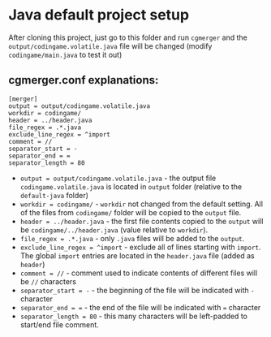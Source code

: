 # Java default project setup

After cloning this project, just go to this folder and run ``cgmerger`` and the 
``output/codingame.volatile.java`` file will be changed (modify ``codingame/main.java`` 
to test it out)

## cgmerger.conf explanations:

```
[merger]
output = output/codingame.volatile.java
workdir = codingame/
header = ../header.java
file_regex = .*.java
exclude_line_regex = ^import
comment = //
separator_start = -
separator_end = =
separator_length = 80
```

- ``output = output/codingame.volatile.java`` - the output file ``codingame.volatile.java`` 
 is located in ``output`` folder (relative to the ``default-java`` folder)
- ``workdir = codingame/`` - ``workdir`` not changed from the default setting. All of 
 the files from ``codingame/`` folder will be copied to the ``output`` file.
- ``header = ../header.java`` - the first file contents copied to the ``output`` will
 be ``codingame/../header.java`` (value relative to ``workdir``).
- ``file_regex = .*.java`` - only ``.java`` files will be added to the ``output``.
- ``exclude_line_regex = ^import`` - exclude all of lines starting with ``import``. The
 global ``import`` entries are located in the ``header.java`` file (added as ``header``)
- ``comment = //`` - comment used to indicate contents of different files will be
 ``//`` characters
- ``separator_start = -`` - the beginning of the file will be indicated with
 ``-`` character
- ``separator_end = =`` - the end of the file will be indicated with ``=`` character
- ``separator_length = 80`` - this many characters will be left-padded to start/end
 file comment.